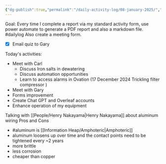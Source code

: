 ```yaml
---
{"dg-publish":true,"permalink":"/daily-activity-log/08-january-2025/","noteIcon":"","created":"2025-01-08T13:39:35.663-06:00"}
---
```


Goal: Every time I complete a report via my standard activity form, use power automate to generate a PDF report and also a markdown file.
#dailylog 
Also create a meeting form.

- [x] Email quiz to Gary

Today's activities:
- Meet with Carl
	- Discuss Iron salts in dewatering
	- Discuss automation opportunities
	- Learn to access alarms in Ovation (17 December 2024 Trickling filter compressor )
- Meet with Gary
- Forms improvement
- Create Chat GPT and Overleaf accounts
- Enhance operation of my equipment

Talking with [[People/Henry Nakayama\|Henry Nakayama]] about aluminum wiring Pros and Cons
- #aluminum is [[Information Heap/Amphoteric\|Amphoteric]]
- aluminum loosens up over time and the contact points need to be tightened every ~2 years
- more brittle
- less corrosion
- cheaper than copper
